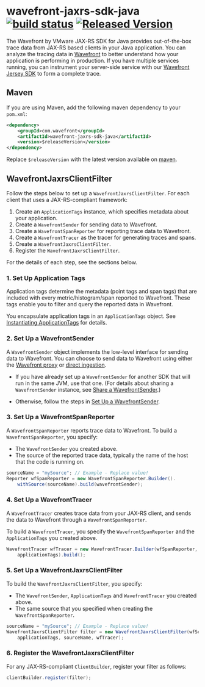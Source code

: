 # wavefront-jaxrs-sdk-java [![build status][ci-img]][ci] [![Released Version][maven-img]][maven]

The Wavefront by VMware JAX-RS SDK for Java provides out-of-the-box trace data from JAX-RS based clients in your Java application. You can analyze the tracing data in [Wavefront](https://www.wavefront.com/) to better understand how your application is performing in production. If you have multiple services running, you can instrument your server-side service with our [Wavefront Jersey SDK](https://github.com/wavefrontHQ/wavefront-jersey-sdk-java) to form a complete trace.

## Maven

If you are using Maven, add the following maven dependency to your `pom.xml`:

```xml
<dependency>
    <groupId>com.wavefront</groupId>
    <artifactId>wavefront-jaxrs-sdk-java</artifactId>
    <version>$releaseVersion</version>
</dependency>
```

Replace `$releaseVersion` with the latest version available on [maven](http://search.maven.org/#search%7Cga%7C1%7Cwavefront-jaxrs-sdk-jvm).

## WavefrontJaxrsClientFilter

Follow the steps below to set up a `WavefrontJaxrsClientFilter`. For each client that uses a JAX-RS-compliant framework:

1. Create an `ApplicationTags` instance, which specifies metadata about your application.
2. Create a `WavefrontSender` for sending data to Wavefront.
3. Create a `WavefrontSpanReporter` for reporting trace data to Wavefront.
4. Create a `WavefrontTracer` as the tracer for generating traces and spans.
5. Create a `WavefrontJaxrsClientFilter`.
6. Register the `WavefrontJaxrsClientFilter`.

For the details of each step, see the sections below.

### 1. Set Up Application Tags

Application tags determine the metadata (point tags and span tags) that are included with every metric/histogram/span reported to Wavefront. These tags enable you to filter and query the reported data in Wavefront.

You encapsulate application tags in an `ApplicationTags` object. See [Instantiating ApplicationTags](https://github.com/wavefrontHQ/wavefront-sdk-java/blob/master/docs/apptags.md) for details.

### 2. Set Up a WavefrontSender

A `WavefrontSender` object implements the low-level interface for sending data to Wavefront. You can choose to send data to Wavefront using either the [Wavefront proxy](https://docs.wavefront.com/proxies.html) or [direct ingestion](https://docs.wavefront.com/direct_ingestion.html).

* If you have already set up a `WavefrontSender` for another SDK that will run in the same JVM, use that one.  (For details about sharing a `WavefrontSender` instance, see [Share a WavefrontSender](https://github.com/wavefrontHQ/wavefront-sdk-java/blob/master/docs/sender.md#share-a-wavefrontsender).)

* Otherwise, follow the steps in [Set Up a WavefrontSender](https://github.com/wavefrontHQ/wavefront-sdk-java/blob/master/docs/sender.md#set-up-a-wavefrontsender).


### 3. Set Up a WavefrontSpanReporter

A `WavefrontSpanReporter` reports trace data to Wavefront.
To build a `WavefrontSpanReporter`, you specify:
* The `WavefrontSender` you created above.
* The source of the reported trace data, typically the name of the host that the code is running on.

```java
sourceName = "mySource"; // Example - Replace value!
Reporter wfSpanReporter = new WavefrontSpanReporter.Builder().
    withSource(sourceName).build(wavefrontSender);
```

### 4. Set Up a WavefrontTracer

A `WavefrontTracer` creates trace data from your JAX-RS client, and sends the data to Wavefront through a `WavefrontSpanReporter`.

To build a `WavefrontTracer`, you specify the `WavefrontSpanReporter` and the `ApplicationTags` you created above.

```Java
WavefrontTracer wfTracer = new WavefrontTracer.Builder(wfSpanReporter,   
    applicationTags).build();
```

### 5. Set Up a WavefrontJaxrsClientFilter

To build the `WavefrontJaxrsClientFilter`, you specify:
* The `WavefrontSender`, `ApplicationTags` and `WavefrontTracer` you created above.
* The same source that you specified when creating the `WavefrontSpanReporter`.

```Java
sourceName = "mySource"; // Example - Replace value!
WavefrontJaxrsClientFilter filter = new WavefrontJaxrsClientFilter(wfSender,  
    applicationTags, sourceName, wfTracer);
```

### 6. Register the WavefrontJaxrsClientFilter

For any JAX-RS-compliant `ClientBuilder`, register your filter as follows:

```Java
clientBuilder.register(filter);
```

[ci-img]: https://travis-ci.com/wavefrontHQ/wavefront-jaxrs-sdk-java.svg?branch=master
[ci]: https://travis-ci.com/wavefrontHQ/wavefront-jaxrs-sdk-java
[maven-img]: https://img.shields.io/maven-central/v/com.wavefront/wavefront-jaxrs-sdk-java.svg?maxAge=2592000
[maven]: http://search.maven.org/#search%7Cga%7C1%7Cwavefront-jaxrs-sdk-java
